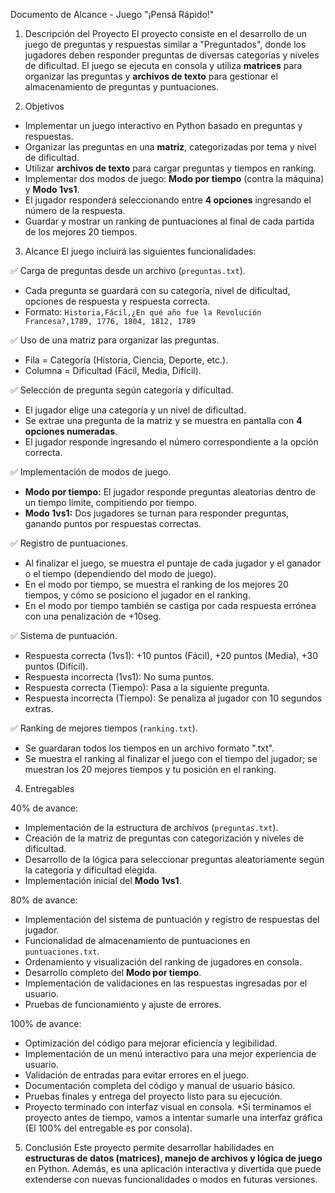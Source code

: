 Documento de Alcance - Juego "¡Pensá Rápido!"

1. Descripción del Proyecto
El proyecto consiste en el desarrollo de un juego de preguntas y respuestas similar a "Preguntados", donde los jugadores deben responder preguntas de diversas categorías y niveles de dificultad. El juego se ejecuta en consola y utiliza **matrices** para organizar las preguntas y **archivos de texto** para gestionar el almacenamiento de preguntas y puntuaciones.



2. Objetivos
- Implementar un juego interactivo en Python basado en preguntas y respuestas.
- Organizar las preguntas en una **matriz**, categorizadas por tema y nivel de dificultad.
- Utilizar **archivos de texto** para cargar preguntas y tiempos en ranking.
- Implementar dos modos de juego: **Modo por tiempo** (contra la máquina) y **Modo 1vs1**.
- El jugador responderá seleccionando entre **4 opciones** ingresando el número de la respuesta.
- Guardar y mostrar un ranking de puntuaciones al final de cada partida de los mejores 20 tiempos.



3. Alcance
El juego incluirá las siguientes funcionalidades:

✅ Carga de preguntas desde un archivo (`preguntas.txt`).
   - Cada pregunta se guardará con su categoría, nivel de dificultad, opciones de respuesta y respuesta correcta.
   - Formato: `Historia,Fácil,¿En qué año fue la Revolución Francesa?,1789, 1776, 1804, 1812, 1789`

✅ Uso de una matriz para organizar las preguntas.
   - Fila = Categoría (Historia, Ciencia, Deporte, etc.).
   - Columna = Dificultad (Fácil, Media, Difícil).

✅ Selección de pregunta según categoría y dificultad.
   - El jugador elige una categoría y un nivel de dificultad.
   - Se extrae una pregunta de la matriz y se muestra en pantalla con **4 opciones numeradas**.
   - El jugador responde ingresando el número correspondiente a la opción correcta.

✅ Implementación de modos de juego.
   - **Modo por tiempo:** El jugador responde preguntas aleatorias dentro de un tiempo límite, compitiendo por tiempo.
   - **Modo 1vs1:** Dos jugadores se turnan para responder preguntas, ganando puntos por respuestas correctas.

✅ Registro de puntuaciones.
   - Al finalizar el juego, se muestra el puntaje de cada jugador y el ganador o el tiempo (dependiendo del modo de juego).
   - En el modo por tiempo, se muestra el ranking de los mejores 20 tiempos, y cómo se posiciono el jugador en el ranking.
   - En el modo por tiempo también se castiga por cada respuesta errónea con una penalización de +10seg.

✅ Sistema de puntuación.
   - Respuesta correcta (1vs1): +10 puntos (Fácil), +20 puntos (Media), +30 puntos (Difícil).
   - Respuesta incorrecta (1vs1): No suma puntos.
   - Respuesta correcta (Tiempo): Pasa a la siguiente pregunta.
   - Respuesta incorrecta (Tiempo): Se penaliza al jugador con 10 segundos extras.

✅ Ranking de mejores tiempos (`ranking.txt`).
   - Se guardaran todos los tiempos en un archivo formato ".txt".
   - Se muestra el ranking al finalizar el juego con el tiempo del jugador; se muestran los 20 mejores tiempos y tu posición en el ranking.



4. Entregables

40% de avance:
- Implementación de la estructura de archivos (`preguntas.txt`).
- Creación de la matriz de preguntas con categorización y niveles de dificultad.
- Desarrollo de la lógica para seleccionar preguntas aleatoriamente según la categoría y dificultad elegida.
- Implementación inicial del **Modo 1vs1**.

80% de avance:
- Implementación del sistema de puntuación y registro de respuestas del jugador.
- Funcionalidad de almacenamiento de puntuaciones en `puntuaciones.txt`.
- Ordenamiento y visualización del ranking de jugadores en consola.
- Desarrollo completo del **Modo por tiempo**.
- Implementación de validaciones en las respuestas ingresadas por el usuario.
- Pruebas de funcionamiento y ajuste de errores.

100% de avance:
- Optimización del código para mejorar eficiencia y legibilidad.
- Implementación de un menú interactivo para una mejor experiencia de usuario.
- Validación de entradas para evitar errores en el juego.
- Documentación completa del código y manual de usuario básico.
- Pruebas finales y entrega del proyecto listo para su ejecución.
- Proyecto terminado con interfaz visual en consola. 
*Si terminamos el proyecto antes de tiempo, vamos a intentar sumarle una interfaz gráfica (El 100% del entregable es por consola).



5. Conclusión
Este proyecto permite desarrollar habilidades en **estructuras de datos (matrices), manejo de archivos y lógica de juego** en Python. Además, es una aplicación interactiva y divertida que puede extenderse con nuevas funcionalidades o modos en futuras versiones.

